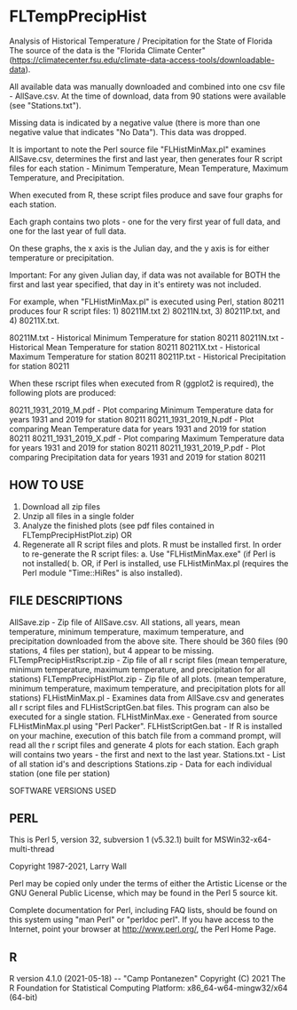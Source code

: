 # FLTempPrecipHist

Analysis of Historical Temperature / Precipitation for the State of Florida
The source of the data is the "Florida Climate Center" (https://climatecenter.fsu.edu/climate-data-access-tools/downloadable-data).

All available data was manually downloaded and combined into one csv file - AllSave.csv. At the time of download, data from 90 stations were available (see "Stations.txt").

Missing data is indicated by a negative value (there is more than one negative value that indicates "No Data"). This data was dropped.

It is important to note the Perl source file "FLHistMinMax.pl" examines AllSave.csv, determines the first and last year, then generates four R script files for each station - Minimum Temperature, Mean Temperature, Maximum Temperature, and Precipitation.

When executed from R, these script files produce and save four graphs for each station.

Each graph contains two plots - one for the very first year of full data, and one for the last year of full data.

On these graphs, the x axis is the Julian day, and the y axis is for either temperature or precipitation.

Important: For any given Julian day, if data was not available for BOTH the first and last year specified, that day in it's entirety was not included.

For example, when "FLHistMinMax.pl" is executed using Perl, station 80211 produces four R script files: 1) 80211M.txt 2) 80211N.txt, 3) 80211P.txt, and 4) 80211X.txt.

80211M.txt - Historical Minimum Temperature for station 80211
80211N.txt - Historical Mean Temperature for station 80211
80211X.txt - Historical Maximum Temperature for station 80211
80211P.txt - Historical Precipitation for station 80211

When these rscript files when executed from R (ggplot2 is required), the following plots are produced:

80211_1931_2019_M.pdf - Plot comparing Minimum Temperature data for years 1931 and 2019 for station 80211
80211_1931_2019_N.pdf - Plot comparing Mean Temperature data for years 1931 and 2019 for station 80211
80211_1931_2019_X.pdf - Plot comparing Maximum Temperature data for years 1931 and 2019 for station 80211
80211_1931_2019_P.pdf - Plot comparing Precipitation data for years 1931 and 2019 for station 80211

HOW TO USE
----------
1. Download all zip files
2. Unzip all files in a single folder
3. Analyze the finished plots (see pdf files contained in FLTempPrecipHistPlot.zip) OR
4. Regenerate all R script files and plots.
   R must be installed first.
   In order to re-generate the R script files:
      a. Use "FLHistMinMax.exe" (if Perl is not installed(
      b. OR, if Perl is installed, use FLHistMinMax.pl (requires the Perl module "Time::HiRes" is also installed).

FILE DESCRIPTIONS
-----------------
AllSave.zip                 - Zip file of AllSave.csv. All stations, all years, mean temperature, minimum temperature, maximum temperature, and precipitation downloaded from the above site.
                              There should be 360 files (90 stations, 4 files per station), but 4 appear to be missing.
FLTempPrecipHistRscript.zip - Zip file of all r script files (mean temperature, minimum temperature, maximum temperature, and precipitation for all stations)
FLTempPrecipHistPlot.zip    - Zip file of all plots. (mean temperature, minimum temperature, maximum temperature, and precipitation plots for all stations)
FLHistMinMax.pl             - Examines data from AllSave.csv and generates all r script files and FLHistScriptGen.bat files.
                              This program can also be executed for a single station.
FLHistMinMax.exe            - Generated from source FLHistMinMax.pl using "Perl Packer".
FLHistScriptGen.bat         - If R is installed on your machine, execution of this batch file from a command prompt, will read all the r script files and generate 4 plots for each station. Each graph will contains two years - the first and next to the last year.
Stations.txt                - List of all station id's and descriptions
Stations.zip                - Data for each individual station (one file per station)

SOFTWARE VERSIONS USED

PERL
----

This is Perl 5, version 32, subversion 1 (v5.32.1) built for MSWin32-x64-multi-thread

Copyright 1987-2021, Larry Wall

Perl may be copied only under the terms of either the Artistic License or the
GNU General Public License, which may be found in the Perl 5 source kit.

Complete documentation for Perl, including FAQ lists, should be found on
this system using "man Perl" or "perldoc perl".  If you have access to the
Internet, point your browser at http://www.perl.org/, the Perl Home Page.


R
---

R version 4.1.0 (2021-05-18) -- "Camp Pontanezen"
Copyright (C) 2021 The R Foundation for Statistical Computing
Platform: x86_64-w64-mingw32/x64 (64-bit)


